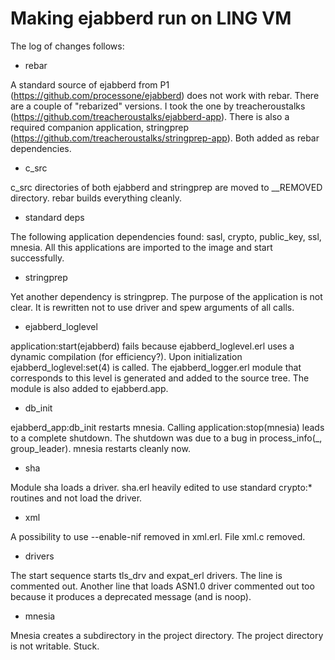 
# Making ejabberd run on LING VM

The log of changes follows:

* rebar

A standard source of ejabberd from P1 (https://github.com/processone/ejabberd)
does not work with rebar. There are a couple of "rebarized" versions. I took the
one by treacheroustalks (https://github.com/treacheroustalks/ejabberd-app).
There is also a required companion application, stringprep
(https://github.com/treacheroustalks/stringprep-app). Both added as rebar
dependencies.

* c\_src

c\_src directories of both ejabberd and stringprep are moved to \_\_REMOVED
directory. rebar builds everything cleanly.

* standard deps

The following application dependencies found: sasl, crypto, public\_key, ssl,
mnesia. All this applications are imported to the image and start successfully.

* stringprep

Yet another dependency is stringprep. The purpose of the application is not
clear. It is rewritten not to use driver and spew arguments of all calls.

* ejabberd\_loglevel

application:start(ejabberd) fails because ejabberd\_loglevel.erl uses a dynamic
compilation (for efficiency?). Upon initialization ejabberd\_loglevel:set(4) is
called. The ejabberd\_logger.erl module that corresponds to this level is
generated and added to the source tree. The module is also added to
ejabberd.app.

* db\_init

ejabberd\_app:db\_init restarts mnesia. Calling application:stop(mnesia) leads
to a complete shutdown. The shutdown was due to a bug in process\_info(\_,
group\_leader). mnesia restarts cleanly now.

* sha

Module sha loads a driver. sha.erl heavily edited to use standard crypto:\*
routines and not load the driver.

* xml

A possibility to use --enable-nif removed in xml.erl. File xml.c removed.

* drivers

The start sequence starts tls\_drv and expat\_erl drivers. The line is
commented out. Another line that loads ASN1.0 driver commented out too because
it produces a deprecated message (and is noop).

* mnesia

Mnesia creates a subdirectory in the project directory. The project directory is
not writable. Stuck.

